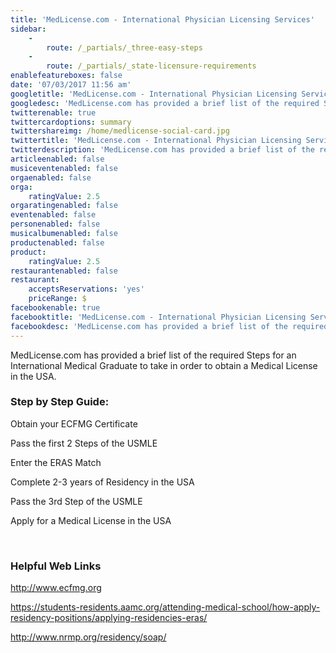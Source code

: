 ```yaml
---
title: 'MedLicense.com - International Physician Licensing Services'
sidebar:
    -
        route: /_partials/_three-easy-steps
    -
        route: /_partials/_state-licensure-requirements
enablefeatureboxes: false
date: '07/03/2017 11:56 am'
googletitle: 'MedLicense.com - International Physician Licensing Services'
googledesc: 'MedLicense.com has provided a brief list of the required Steps for an International Medical Graduate to take in order to obtain a Medical License in the USA.'
twitterenable: true
twittercardoptions: summary
twittershareimg: /home/medlicense-social-card.jpg
twittertitle: 'MedLicense.com - International Physician Licensing Services'
twitterdescription: 'MedLicense.com has provided a brief list of the required Steps for an International Medical Graduate to take in order to obtain a Medical License in the USA.'
articleenabled: false
musiceventenabled: false
orgaenabled: false
orga:
    ratingValue: 2.5
orgaratingenabled: false
eventenabled: false
personenabled: false
musicalbumenabled: false
productenabled: false
product:
    ratingValue: 2.5
restaurantenabled: false
restaurant:
    acceptsReservations: 'yes'
    priceRange: $
facebookenable: true
facebooktitle: 'MedLicense.com - International Physician Licensing Services'
facebookdesc: 'MedLicense.com has provided a brief list of the required Steps for an International Medical Graduate to take in order to obtain a Medical License in the USA.'
---
```


<p id="mcetoc_1cdnltv9f0">MedLicense.com has provided a brief list of the required Steps for an International Medical Graduate to take in order to obtain a Medical License in the USA.</p>
<h3 id="mcetoc_1cdndujeo7">Step by Step Guide:</h3>
<p>Obtain your ECFMG Certificate</p>
<p>Pass the first 2 Steps of the USMLE</p>
<p>Enter the ERAS Match</p>
<p>Complete 2-3 years of Residency in the USA</p>
<p>Pass the 3rd Step of the USMLE</p>
<p>Apply for a Medical License in the USA</p>
<p>&nbsp;</p>
<h3 id="mcetoc_1cdndujeo8">Helpful Web Links</h3>
<p><a href="https://www.ecfmg.org/">http://www.ecfmg.org</a></p>
<p><a href="https://students-residents.aamc.org/applying-residency/applying-residencies-eras/">https://students-residents.aamc.org/attending-medical-school/how-apply-residency-positions/applying-residencies-eras/</a></p>
<p><a href="http://www.nrmp.org/soap-applicants-video/">http://www.nrmp.org/residency/soap/</a></p>
<p>&nbsp;</p>